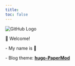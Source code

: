 ```yaml
---
title:
toc: false
---
```



![GitHub Logo](https://github.githubassets.com/images/modules/logos_page/GitHub-Mark.png) 


👋 Welcome!

   \- My name is 🌟

   \- Blog theme: [**hugo-PaperMod**](https://github.com/adityatelange/hugo-PaperMod/)
